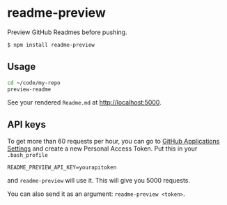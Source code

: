 # readme-preview

Preview GitHub Readmes before pushing.

```bash
$ npm install readme-preview
```

## Usage
```bash
cd ~/code/my-repo
preview-readme
```

See your rendered `Readme.md` at [http://localhost:5000](http://localhost:5000).

## API keys
To get more than 60 requests per hour, you can go to [GitHub Applications Settings](https://github.com/settings/applications) and create a new Personal Access Token. Put this in your `.bash_profile`
```
README_PREVIEW_API_KEY=yourapitoken
```
and `readme-preview` will use it. This will give you 5000 requests.

You can also send it as an argument: `readme-preview <token>`.
